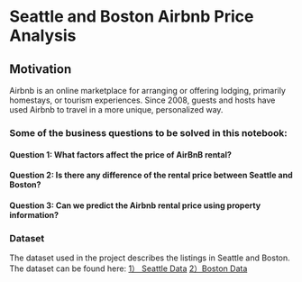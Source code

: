 # Seattle and Boston Airbnb Price Analysis

## Motivation

Airbnb is an online marketplace for arranging or offering lodging, primarily homestays, or tourism experiences. Since 2008, guests and hosts have used Airbnb to travel in a more unique, personalized way.


### Some of the business questions to be solved in this notebook:

#### Question 1: What factors affect the price of AirBnB rental?

#### Question 2: Is there any difference of the rental price between Seattle and Boston?

#### Question 3: Can we predict the Airbnb rental price using property information?

### Dataset
The dataset used in the project describes the listings in Seattle and Boston. The dataset can be found here: [1） Seattle Data](https://www.kaggle.com/airbnb/seattle) [2）Boston Data](https://www.kaggle.com/airbnb/boston)
